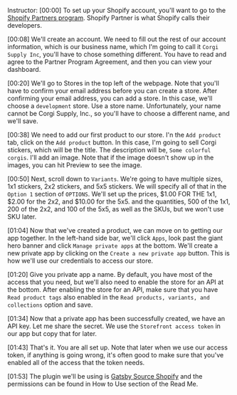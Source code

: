 Instructor: [00:00] To set up your Shopify account, you'll want to go to the [Shopify Partners program](https://www.shopify.com/partners). Shopify Partner is what Shopify calls their developers.

[00:08] We'll create an account. We need to fill out the rest of our account information, which is our business name, which I'm going to call it `Corgi Supply Inc`, you'll have to chose something different. You have to read and agree to the Partner Program Agreement, and then you can view your dashboard.

[00:20] We'll go to Stores in the top left of the webpage. Note that you'll have to confirm your email address before you can create a store. After confirming your email address, you can add a store. In this case, we'll choose a `development` store. Use a store name. Unfortunately, your name cannot be Corgi Supply, Inc., so you'll have to choose a different name, and we'll save.

[00:38] We need to add our first product to our store. I'n the `Add product` tab, click on the `Add product` button. In this case, I'm going to sell Corgi stickers, which will be the title. The description will be, `Some colorful corgis`. I'll add an image. Note that if the image doesn't show up in the images, you can hit Preview to see the image.

[00:50] Next, scroll down to `Variants`. We're going to have multiple sizes, 1x1 stickers, 2x2 stickers, and 5x5 stickers. We will specify all of that in the `Option 1` section of `OPTIONS`. We'll set up the prices, $1.00 FOR THE 1x1, $2.00 for the 2x2, and $10.00 for the 5x5. and the quantities, 500 of the 1x1, 200 of the 2x2, and 100 of the 5x5, as well as the SKUs, but we won't use SKU later.

[01:04] Now that we've created a product, we can move on to getting our app together. In the left-hand side bar, we'll click `Apps`, look past the giant hero banner and click `Manage private apps` at the bottom. We'll create a new private app by clicking on the `Create a new private app` button. This is how we'll use our credentials to access our store.

[01:20] Give you private app a name. By default, you have most of the access that you need, but we'll also need to enable the store for an API at the bottom. After enabling the store for an API, make sure that you have `Read product tags` also enabled in the `Read products, variants, and collections` option and save.

[01:34] Now that a private app has been successfully created, we have an API key. Let me share the secret. We use the `Storefront access token` in our app but copy that for later.

[01:43] That's it. You are all set up. Note that later when we use our access token, if anything is going wrong, it's often good to make sure that you've enabled all of the access that the token needs.

[01:53] The plugin we'll be using is [Gatsby Source Shopify](https://github.com/angeloashmore/gatsby-source-shopify) and the permissions can be found in How to Use section of the Read Me.
